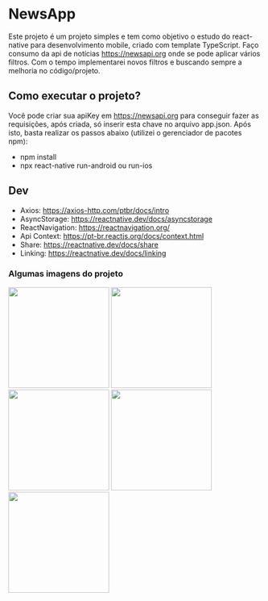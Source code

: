 # NewsApp
Este projeto é um projeto simples e tem como objetivo o estudo do react-native para desenvolvimento mobile, criado com template TypeScript. Faço consumo da api de notícias https://newsapi.org onde se pode aplicar vários filtros. Com o tempo implementarei novos filtros e buscando sempre a melhoria no código/projeto.

## Como executar o projeto?
Você pode criar sua apiKey em https://newsapi.org para conseguir fazer as requisições, após criada, só inserir esta chave no arquivo app.json. Após isto, basta realizar os passos abaixo (utilizei o gerenciador de pacotes npm):
  - npm install
  - npx react-native run-android ou run-ios
 
## Dev
  - Axios: https://axios-http.com/ptbr/docs/intro
  - AsyncStorage: https://reactnative.dev/docs/asyncstorage
  - ReactNavigation: https://reactnavigation.org/
  - Api Context: https://pt-br.reactjs.org/docs/context.html
  - Share: https://reactnative.dev/docs/share
  - Linking: https://reactnative.dev/docs/linking

### Algumas imagens do projeto
<div flex-direction:"row">
  <img src="https://user-images.githubusercontent.com/48955667/166266649-7a0a5eb9-99f4-4229-9c57-73da157b0eff.png" width="200px" />
  <img src="https://user-images.githubusercontent.com/48955667/166267027-d1cacde2-2345-48cd-a07e-d13f1e4f0d2c.png" width="200px" />
  <img src="https://user-images.githubusercontent.com/48955667/170086424-718eafba-8c75-4589-84f0-f447b6644cc4.png" width="200px" />
  <img src="https://user-images.githubusercontent.com/48955667/168616352-a46ad5f5-e1ba-41e1-bc6b-d7332021f5a0.png" width="200px" />
  <img src="https://user-images.githubusercontent.com/48955667/168917182-f0f3d1b3-2256-47f6-b4c2-da2efb2ff3f9.gif" width="200px" />
</div>
